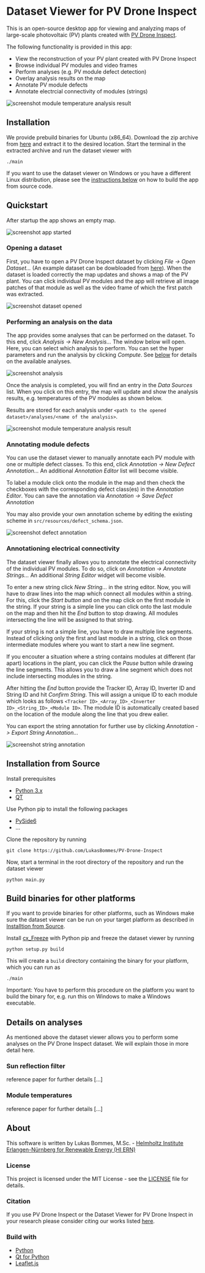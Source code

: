 # Dataset Viewer for PV Drone Inspect

This is an open-source desktop app for viewing and analyzing maps of large-scale photovoltaic (PV) plants created with [PV Drone Inspect](https://github.com/LukasBommes/PV-Drone-Inspect).

The following functionality is provided in this app:
- View the reconstruction of your PV plant created with PV Drone Inspect
- Browse individual PV modules and video frames
- Perform analyses (e.g. PV module defect detection)
- Overlay analysis results on the map
- Annotate PV module defects
- Annotate electrcial connectivity of modules (strings)

![screenshot module temperature analysis result](docs/screenshots/screenshot_module_temperatures_result.png)


## Installation

We provide prebuild binaries for Ubuntu (x86_64). Download the zip archive from [here]() and extract it to the desired location. Start the terminal in the extracted archive and run the dataset viewer with
```
./main
```

If you want to use the dataset viewer on Windows or you have a different Linux distribution, please see the [instructions below](#build-from-source) on how to build the app from source code.

## Quickstart

After startup the app shows an empty map.

![screenshot app started](docs/screenshots/screenshot_app_started.png)

### Opening a dataset

First, you have to open a PV Drone Inspect dataset by clicking *File -> Open Dataset...* (An example dataset can be dowbloaded from [here]()). When the dataset is loaded correctly the map updates and shows a map of the PV plant. You can click individual PV modules and the app will retrieve all image patches of that module as well as the video frame of which the first patch was extracted.

![screenshot dataset opened](docs/screenshots/screenshot_dataset_opened.png)

### Performing an analysis on the data

The app provides some analyses that can be performed on the dataset. To this end, click *Analysis -> New Analysis...* The window below will open. Here, you can select which analysis to perform. You can set the hyper parameters and run the analysis by clicking *Compute*. See [below](#details-on-analyses) for details on the available analyses.

![screenshot analysis](docs/screenshots/screenshot_analysis.png)

Once the analysis is completed, you will find an entry in the *Data Sources* list. When you click on this entry, the map will update and show the analysis results, e.g. temperatures of the PV modules as shown below. 

Results are stored for each analysis under `<path to the opened dataset>/analyses/<name of the analysis>`.

![screenshot module temperature analysis result](docs/screenshots/screenshot_module_temperatures_result.png)

### Annotating module defects

You can use the dataset viewer to manually annotate each PV module with one or multiple defect classes. To this end, click *Annotation -> New Defect Annotation...* An additional *Annotation Editor* list will become visible.

To label a module click onto the module in the map and then check the checkboxes with the corresponding defect class(es) in the *Annotation Editor*. You can save the annotation via *Annotation -> Save Defect Annotation*

You may also provide your own annotation scheme by editing the existing scheme in `src/resources/defect_schema.json`. 

![screenshot defect annotation](docs/screenshots/screenshot_defect_annotation.png)

### Annotationing electrical connectivity

The dataset viewer finally allows you to annotate the electrical connectivity of the individual PV modules. To do so, click on *Annotation -> Annotate Strings...* An additional *String Editor* widget will become visible. 

To enter a new string click *New String...* in the string editor. Now, you will have to draw lines into the map which connect all modules within a string. For this, click the *Start button* and on the map click on the first module in the string. If your string is a simple line you can click onto the last module on the map and then hit the *End* button to stop drawing. All modules intersecting the line will be assigned to that string.

If your string is not a simple line, you have to draw multiple line segments. Instead of clicking only the first and last module in a string, click on those intermediate modules where you want to start a new line segment.

If you encouter a situation where a string contains modules at different (far apart) locations in the plant, you can click the *Pause* button while drawing the line segments. This allows you to draw a line segment which does not include intersecting modules in the string.

After hitting the *End* button provide the Tracker ID, Array ID, Inverter ID and String ID and hit *Confirm String*. This will assign a unique ID to each module which looks as follows `<Tracker ID>_<Array_ID>_<Inverter ID>_<String_ID>_<Module ID>`. The module ID is automatically created based on the location of the module along the line that you drew ealier.

You can export the string annotation for further use by clicking *Annotation -> Export String Annotation...*

![screenshot string annotation](docs/screenshots/screenshot_string_annotation.png)


## Installation from Source

Install prerequisites
- [Python 3.x](https://www.python.org/downloads/)
- [QT](https://www.qt.io/download-qt-installer)

Use Python pip to install the following packages

- [PySide6](https://pypi.org/project/PySide6/)
- ...

Clone the repository by running

```
git clone https://github.com/LukasBommes/PV-Drone-Inspect
```

Now, start a terminal in the root directory of the repository and run the dataset viewer
```
python main.py
```

## Build binaries for other platforms

If you want to provide binaries for other platforms, such as Windows make sure the dataset viewer can be run on your target platform as described in [Installtion from Source](#installation-from-source).

Install [cx_Freeze](https://pypi.org/project/cx-Freeze/) with Python pip and freeze the dataset viewer by running
```
python setup.py build
```
This will create a `build` directory containing the binary for your platform, which you can run as
```
./main
```
Important: You have to perform this procedure on the platform you want to build the binary for, e.g. run this on Windows to make a Windows executable.

## Details on analyses

As mentioned above the dataset viewer allows you to perform some analyses on the PV Drone Inspect dataset. We will explain those in more detail here.

### Sun reflection filter

reference paper for further details
[...]

### Module temperatures

reference paper for further details
[...]

## About

This software is written by Lukas Bommes, M.Sc. - [Helmholtz Institute Erlangen-Nürnberg for Renewable Energy (HI ERN)](https://www.hi-ern.de/hi-ern/EN/home.html)

### License

This project is licensed under the MIT License - see the [LICENSE](https://github.com/LukasBommes/PV-Drone-Inspect-Viewer/blob/master/LICENSE) file for details.

### Citation

If you use PV Drone Inspect or the Dataset Viewer for PV Drone Inspect in your research please consider citing our works listed [here](https://github.com/LukasBommes/PV-Drone-Inspect#citation).

### Build with
- [Python](https://www.python.org/)
- [Qt for Python](https://www.qt.io/qt-for-python)
- [Leaflet.js](https://leafletjs.com/)